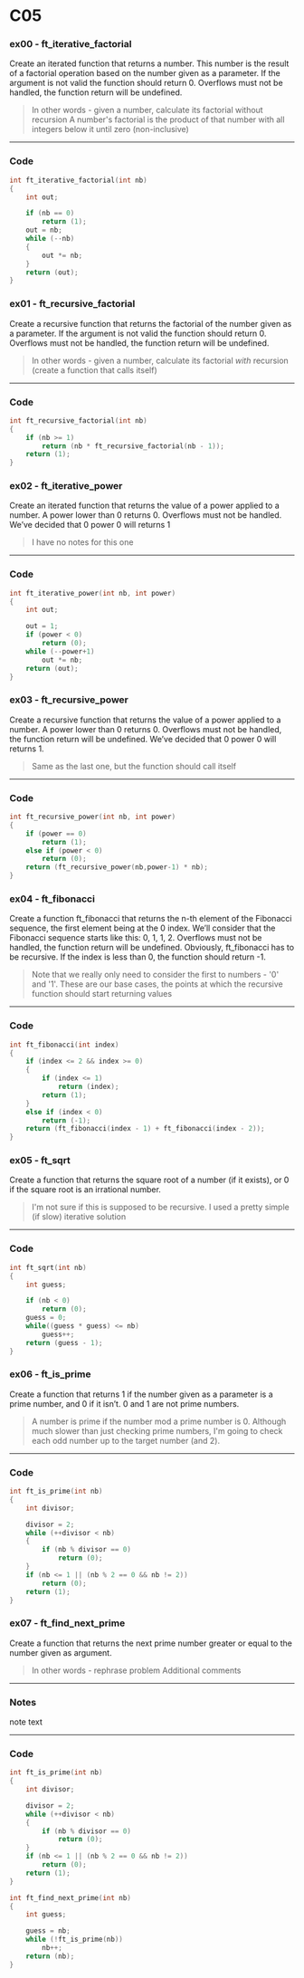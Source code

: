 # C05
### ex00 - ft_iterative_factorial
Create an iterated function that returns a number. This number is the result of a factorial operation based on the number given as a parameter. If the argument is not valid the function should return 0. Overflows must not be handled, the function return will be undefined.
> In other words - given a number, calculate its factorial without recursion
> A number's factorial is the product of that number with all integers below it until zero (non-inclusive)
___
### Code
```C
int	ft_iterative_factorial(int nb)
{
	int out;

	if (nb == 0)
		return (1);
	out = nb;
	while (--nb)
	{
		out *= nb;
	}
	return (out);
}
```
### ex01 - ft_recursive_factorial
Create a recursive function that returns the factorial of the number given as a parameter. If the argument is not valid the function should return 0. Overflows must not be handled, the function return will be undefined.
> In other words - given a number, calculate its factorial *with* recursion (create a function that calls itself)
___
### Code
```C
int	ft_recursive_factorial(int nb)
{
	if (nb >= 1)
		return (nb * ft_recursive_factorial(nb - 1));
	return (1);
}
```
### ex02 - ft_iterative_power
Create an iterated function that returns the value of a power applied to a number. A power lower than 0 returns 0. Overflows must not be handled. We’ve decided that 0 power 0 will returns 1
> I have no notes for this one
___
### Code
```C
int	ft_iterative_power(int nb, int power)
{
	int	out;

	out = 1;
	if (power < 0)
		return (0);
	while (--power+1)
		out *= nb;
	return (out);
}
```
### ex03 - ft_recursive_power
Create a recursive function that returns the value of a power applied to a number. A power lower than 0 returns 0. Overflows must not be handled, the function return will be undefined. We’ve decided that 0 power 0 will returns 1.
> Same as the last one, but the function should call itself
___
### Code
```C
int	ft_recursive_power(int nb, int power)
{
	if (power == 0)
		return (1);
	else if (power < 0)
		return (0);
	return (ft_recursive_power(nb,power-1) * nb);
}
```
### ex04 - ft_fibonacci
Create a function ft_fibonacci that returns the n-th element of the Fibonacci sequence, the first element being at the 0 index. We’ll consider that the Fibonacci sequence starts like this: 0, 1, 1, 2. Overflows must not be handled, the function return will be undefined. Obviously, ft_fibonacci has to be recursive. If the index is less than 0, the function should return -1.
> Note that we really only need to consider the first to numbers - '0' and '1'. These are our base cases, the points at which the recursive function should start returning values
___
### Code
```C
int	ft_fibonacci(int index)
{
	if (index <= 2 && index >= 0)
	{
		if (index <= 1)
			return (index);
		return (1);
	}
	else if (index < 0)
		return (-1);
	return (ft_fibonacci(index - 1) + ft_fibonacci(index - 2));
}
```
### ex05 - ft_sqrt
Create a function that returns the square root of a number (if it exists), or 0 if the square root is an irrational number.
> I'm not sure if this is supposed to be recursive. I used a pretty simple (if slow) iterative solution
___
### Code
```C
int	ft_sqrt(int nb)
{
	int	guess;

	if (nb < 0)
		return (0);
	guess = 0;
	while((guess * guess) <= nb)
		guess++;
	return (guess - 1);
}
```
### ex06 - ft_is_prime
Create a function that returns 1 if the number given as a parameter is a prime
number, and 0 if it isn’t. 0 and 1 are not prime numbers.
> A number is prime if the number mod a prime number is 0.
> Although much slower than just checking prime numbers, I'm going to check each odd number up to the target number (and 2).
___
### Code
```C
int	ft_is_prime(int nb)
{
	int	divisor;

	divisor = 2;
	while (++divisor < nb)
	{
		if (nb % divisor == 0)
			return (0);
	}
	if (nb <= 1 || (nb % 2 == 0 && nb != 2))
		return (0);
	return (1);
}
```
### ex07 - ft_find_next_prime
Create a function that returns the next prime number greater or equal to the number given as argument.
> In other words - rephrase problem
> Additional comments
___
### Notes
note text
___
### Code
```C
int	ft_is_prime(int nb)
{
	int	divisor;

	divisor = 2;
	while (++divisor < nb)
	{
		if (nb % divisor == 0)
			return (0);
	}
	if (nb <= 1 || (nb % 2 == 0 && nb != 2))
		return (0);
	return (1);
}

int	ft_find_next_prime(int nb)
{
	int	guess;

	guess = nb;
	while (!ft_is_prime(nb))
		nb++;
	return (nb);
}
```
